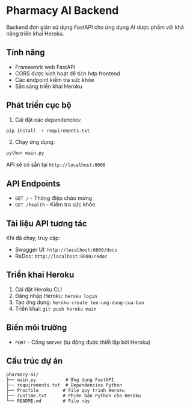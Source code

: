 # Pharmacy AI Backend

Backend đơn giản sử dụng FastAPI cho ứng dụng AI dược phẩm với khả năng triển khai Heroku.

## Tính năng

- Framework web FastAPI
- CORS được kích hoạt để tích hợp frontend
- Các endpoint kiểm tra sức khỏe
- Sẵn sàng triển khai Heroku

## Phát triển cục bộ

1. Cài đặt các dependencies:
```bash
pip install -r requirements.txt
```

2. Chạy ứng dụng:
```bash
python main.py
```

API sẽ có sẵn tại `http://localhost:8000`

## API Endpoints

- `GET /` - Thông điệp chào mừng
- `GET /health` - Kiểm tra sức khỏe

## Tài liệu API tương tác

Khi đã chạy, truy cập:
- Swagger UI: `http://localhost:8000/docs`
- ReDoc: `http://localhost:8000/redoc`

## Triển khai Heroku

1. Cài đặt Heroku CLI
2. Đăng nhập Heroku: `heroku login`
3. Tạo ứng dụng: `heroku create ten-ung-dung-cua-ban`
4. Triển khai: `git push heroku main`

## Biến môi trường

- `PORT` - Cổng server (tự động được thiết lập bởi Heroku)

## Cấu trúc dự án

```
pharmacy-ai/
├── main.py           # Ứng dụng FastAPI
├── requirements.txt  # Dependencies Python
├── Procfile         # File quy trình Heroku
├── runtime.txt      # Phiên bản Python cho Heroku
└── README.md        # File này
```
